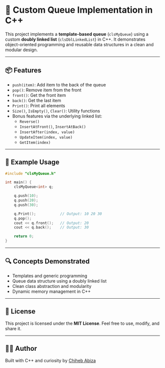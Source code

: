# 🧱 Custom Queue Implementation in C++

This project implements a **template-based queue** (`clsMyQueue`) using a custom **doubly linked list** (`clsDblLinkedList`) in C++. It demonstrates object-oriented programming and reusable data structures in a clean and modular design.

---

## 📦 Features

- `push(item)`: Add item to the back of the queue
- `pop()`: Remove item from the front
- `front()`: Get the front item
- `back()`: Get the last item
- `Print()`: Print all elements
- `Size()`, `IsEmpty()`, `Clear()`: Utility functions
- Bonus features via the underlying linked list:
  - `Reverse()`
  - `InsertAtFront()`, `InsertAtBack()`
  - `InsertAfter(index, value)`
  - `UpdateItem(index, value)`
  - `GetItem(index)`

---

## 🧪 Example Usage

```cpp
#include "clsMyQueue.h"

int main() {
    clsMyQueue<int> q;

    q.push(10);
    q.push(20);
    q.push(30);

    q.Print();           // Output: 10 20 30
    q.pop();
    cout << q.front();   // Output: 20
    cout << q.back();    // Output: 30

    return 0;
}
````

---

## 🔍 Concepts Demonstrated

* Templates and generic programming
* Queue data structure using a doubly linked list
* Clean class abstraction and modularity
* Dynamic memory management in C++

---

## 📜 License

This project is licensed under the **MIT License**.
Feel free to use, modify, and share it.

---

## 👨‍💻 Author

Built with C++ and curiosity by [Chiheb Abiza](https://github.com/chihebabiza)
